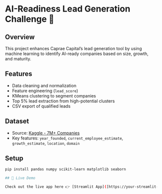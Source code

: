 # AI-Readiness Lead Generation Challenge 🚀

## Overview
This project enhances Caprae Capital’s lead generation tool by using machine learning to identify AI-ready companies based on size, growth, and maturity.

## Features
- Data cleaning and normalization
- Feature engineering (`lead_score`)
- KMeans clustering to segment companies
- Top 5% lead extraction from high-potential clusters
- CSV export of qualified leads

## Dataset
- Source: [Kaggle - 7M+ Companies](https://www.kaggle.com/datasets/farhanmd29/companies-dataset)
- Key features: `year_founded`, `current_employee_estimate`, `growth_estimate`, `location`, `domain`

## Setup
```bash
pip install pandas numpy scikit-learn matplotlib seaborn

## 🚀 Live Demo

Check out the live app here 👉 [Streamlit App]([https://your-streamlit-url.streamlit.app](https://smart-lead-scorer-bdp8qymwgtfb6mzcmrk4app.streamlit.app/))
